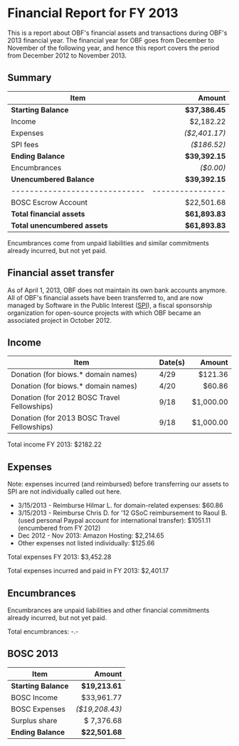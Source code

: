 # Financial Report for FY 2013

This is a report about OBF's financial assets and transactions during OBF's 2013 financial year. The financial year for OBF goes from December to November of the following year, and hence this report covers the period from December 2012 to November 2013.

## Summary

| Item                        | Amount         |
|-----------------------------|---------------:|
| **Starting Balance**        | **$37,386.45** |
| Income                      |    $2,182.22   |
| Expenses                    |  _($2,401.17)_ |
| SPI fees                    |    _($186.52)_ |
| **Ending Balance**          | **$39,392.15** |
| Encumbrances                |      _($0.00)_ |
|**Unencumbered Balance**     | **$39,392.15** |
|-----------------------------|----------------|
| BOSC Escrow Account         |   $22,501.68   |
|**Total financial assets**   | **$61,893.83** |
|**Total unencumbered assets**| **$61,893.83** |

Encumbrances come from unpaid liabilities and similar commitments already incurred, but not yet paid.

## Financial asset transfer

As of April 1, 2013, OBF does not maintain its own bank accounts anymore. All of OBF's financial assets have been transferred to, and are now managed by Software in the Public Interest ([SPI]), a fiscal sponsorship organization for open-source projects with which OBF became an associated project in October 2012.

## Income

| Item                                        |Date(s)|   Amount  |
|---------------------------------------------|-------|----------:|
| Donation (for biows.* domain names)         |  4/29 |   $121.36 | 
| Donation (for biows.* domain names)         |  4/20 |    $60.86 | 
| Donation (for 2012 BOSC Travel Fellowships) |  9/18 | $1,000.00 | 
| Donation (for 2013 BOSC Travel Fellowships) |  9/18 | $1,000.00 | 

Total income FY 2013: $2182.22

## Expenses

Note: expenses incurred (and reimbursed) before transferring our assets to SPI are not individually called out here.

+ 3/15/2013 - Reimburse Hilmar L. for domain-related expenses: $60.86
+ 3/15/2013 - Reimburse Chris D. for '12 GSoC reimbursement to Raoul B. (used personal Paypal account for international transfer): $1051.11 (encumbered from FY 2012)
+ Dec 2012 - Nov 2013: Amazon Hosting: $2,214.65
+ Other expenses not listed individually: $125.66

Total expenses FY 2013:       $3,452.28

Total expenses incurred and paid in FY 2013: $2,401.17

## Encumbrances

Encumbrances are unpaid liabilities and other financial commitments already incurred, but not yet paid.

Total encumbrances:   -.-

## BOSC 2013

| Item                 | Amount         |
|----------------------|---------------:|
| **Starting Balance** | **$19,213.61** |
| BOSC Income          |   $33,961.77   |
| BOSC Expenses        | _($19,208.43)_ |
| Surplus share        |   $ 7,376.68   |
| **Ending Balance**   | **$22,501.68** |

[SPI]: http://spi-inc.org
